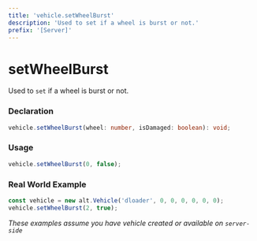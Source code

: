 ```yaml
---
title: 'vehicle.setWheelBurst'
description: 'Used to set if a wheel is burst or not.'
prefix: '[Server]'
---
```


# setWheelBurst

Used to `set` if a wheel is burst or not.

### Declaration

```typescript
vehicle.setWheelBurst(wheel: number, isDamaged: boolean): void;
```

### Usage

```js
vehicle.setWheelBurst(0, false);
```

### Real World Example

```js
const vehicle = new alt.Vehicle('dloader', 0, 0, 0, 0, 0, 0);
vehicle.setWheelBurst(2, true);
```

_These examples assume you have vehicle created or available on `server-side`_